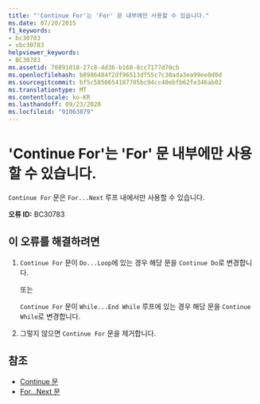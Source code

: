 ```yaml
---
title: "'Continue For'는 'For' 문 내부에만 사용할 수 있습니다."
ms.date: 07/20/2015
f1_keywords:
- bc30783
- vbc30783
helpviewer_keywords:
- BC30783
ms.assetid: 70891018-27c8-4d36-b168-8cc7177d70cb
ms.openlocfilehash: b8986484f2df96513df55c7c30ada3ea99ee0d0d
ms.sourcegitcommit: bf5c5850654187705bc94cc40ebfb62fe346ab02
ms.translationtype: MT
ms.contentlocale: ko-KR
ms.lasthandoff: 09/23/2020
ms.locfileid: "91063879"
---
```

# <a name="continue-for-can-only-appear-inside-a-for-statement"></a>'Continue For'는 'For' 문 내부에만 사용할 수 있습니다.

`Continue For` 문은 `For...Next` 루프 내에서만 사용할 수 있습니다.  
  
 **오류 ID:** BC30783  
  
## <a name="to-correct-this-error"></a>이 오류를 해결하려면  
  
1. `Continue For` 문이 `Do...Loop`에 있는 경우 해당 문을 `Continue Do`로 변경합니다.  
  
     또는  
  
     `Continue For` 문이 `While...End While` 루프에 있는 경우 해당 문을 `Continue While`로 변경합니다.  
  
2. 그렇지 않으면 `Continue For` 문을 제거합니다.  
  
## <a name="see-also"></a>참조

- [Continue 문](../language-reference/statements/continue-statement.md)
- [For...Next 문](../language-reference/statements/for-next-statement.md)
